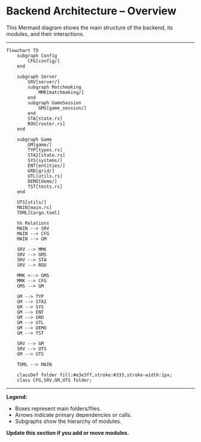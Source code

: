 # Backend Architecture – Overview

This Mermaid diagram shows the main structure of the backend, its modules, and their interactions.

---

```mermaid
flowchart TD
    subgraph Config
        CFG[config/]
    end

    subgraph Server
        SRV[server/]
        subgraph Matchmaking
            MMK[matchmaking/]
        end
        subgraph GameSession
            GMS[game_session/]
        end
        STA[state.rs]
        ROU[router.rs]
    end

    subgraph Game
        GM[game/]
        TYP[types.rs]
        STA2[state.rs]
        SYS[systems/]
        ENT[entities/]
        GRD[grid/]
        UTL[utils.rs]
        DEMO[demo/]
        TST[tests.rs]
    end

    UTS[utils/]
    MAIN[main.rs]
    TOML[Cargo.toml]

    %% Relations
    MAIN --> SRV
    MAIN --> CFG
    MAIN --> GM

    SRV --> MMK
    SRV --> GMS
    SRV --> STA
    SRV --> ROU

    MMK <--> GMS
    MMK --> CFG
    GMS --> GM

    GM --> TYP
    GM --> STA2
    GM --> SYS
    GM --> ENT
    GM --> GRD
    GM --> UTL
    GM --> DEMO
    GM --> TST

    SRV --> GM
    SRV --> UTS
    GM --> UTS

    TOML --> MAIN

    classDef folder fill:#e3e3ff,stroke:#333,stroke-width:1px;
    class CFG,SRV,GM,UTS folder;
```

---

**Legend:**

- Boxes represent main folders/files.
- Arrows indicate primary dependencies or calls.
- Subgraphs show the hierarchy of modules.

**Update this section if you add or move modules.**
